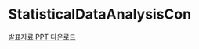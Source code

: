 # StatisticalDataAnalysisCon
[발표자료 PPT 다운로드](https://github.com/yeajinleeee/StatisticalDataAnalysisCon/raw/main/통통대장.pptx)
